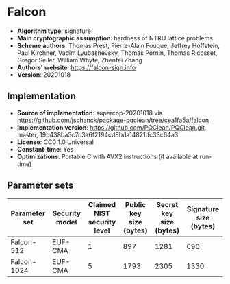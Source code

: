 # Falcon

- **Algorithm type**: signature
- **Main cryptographic assumption**: hardness of NTRU lattice problems
- **Scheme authors**: Thomas Prest, Pierre-Alain Fouque, Jeffrey Hoffstein, Paul Kirchner, Vadim Lyubashevsky, Thomas Pornin, Thomas Ricosset, Gregor Seiler, William Whyte, Zhenfei Zhang
- **Authors' website**: https://falcon-sign.info
- **Version**: 20201018

## Implementation

- **Source of implementation**: supercop-20201018 via https://github.com/jschanck/package-pqclean/tree/cea1fa5a/falcon
- **Implementation version**: https://github.com/PQClean/PQClean.git, master, 19b438ba5c7c3a6f2194cd8bda14821dc33c64a3
- **License**: CC0 1.0 Universal
- **Constant-time**: Yes
- **Optimizations**: Portable C with AVX2 instructions (if available at run-time)

## Parameter sets

| Parameter set | Security model | Claimed NIST security level | Public key size (bytes) | Secret key size (bytes) | Signature size (bytes) |
| ------------- | -------------- | --------------------------- | ----------------------- | ----------------------- | ---------------------- |
| Falcon-512    | EUF-CMA        | 1                           | 897                     | 1281                    | 690                    |
| Falcon-1024   | EUF-CMA        | 5                           | 1793                    | 2305                    | 1330                   |
